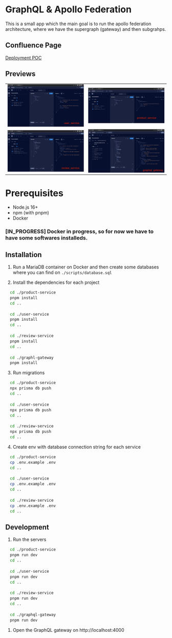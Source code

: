 # GraphQL & Apollo Federation

This is a small app which the main goal is to run the apollo federation architecture, where we have the supergraph (gateway) and then subgrahps.

## Confluence Page

[Deployment POC](https://underarmour.atlassian.net/wiki/spaces/CECA/pages/3626532962/Deployment+POC+Fully+Self-Hosted)

## Previews

|                                                    |                                                     |
| -------------------------------------------------- | --------------------------------------------------- |
| ![User Service](/readme_assets/user_service.png)   | ![User Service](/readme_assets/product_service.png) |
| ![User Service](/readme_assets/review_service.png) | ![User Service](/readme_assets/graphql_gateway.png) |

# Prerequisites

- Node.js 16+
- npm (with pnpm)
- Docker

### [IN_PROGRESS] Docker in progress, so for now we have to have some softwares installeds.

## Installation

1. Run a MariaDB container on Docker and then create some databases where you can find on `./scripts/database.sql`

2. Install the dependencies for each project

```bash
  cd ./product-service
  pnpm install
  cd ..

  cd ./user-service
  pnpm install
  cd ..

  cd ./review-service
  pnpm install
  cd ..

  cd ./graphl-gateway
  pnpm install
```

3. Run migrations

```bash
  cd ./product-service
  npx prisma db push
  cd ..

  cd ./user-service
  npx prisma db push
  cd ..

  cd ./review-service
  npx prisma db push
  cd ..
```

4. Create env with database connection string for each service

```bash
  cd ./product-service
  cp .env.example .env
  cd ..

  cd ./user-service
  cp .env.example .env
  cd ..

  cd ./review-service
  cp .env.example .env
  cd ..
```

## Development

1. Run the servers

```bash
  cd ./product-service
  pnpm run dev
  cd ..

  cd ./user-service
  pnpm run dev
  cd ..

  cd ./review-service
  pnpm run dev
  cd ..

  cd ./graphql-gateway
  pnpm run dev
```

1. Open the GraphQL gateway on http://localhost:4000
